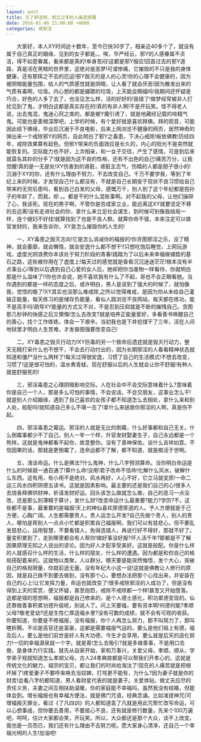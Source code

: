 ```yaml
---
layout: post
title: 灭了邪淫吧，而立之年的人痛苦感慨
date: 2016-01-06 21:00:00 +0800
categories: 戒邪淫
---
```


　　大家好，本人XY时间达十数年，至今已快30岁了，相亲近40多个了，就没有属于自己真正的姻缘，见到的女子都是。。唉，华严经云，邪Y的人感眷属不贞洁，得不如意眷属，看来都是真的!单身苦闷!这都是邪Y报应!回首过去的邪Y道路，真是活在黑暗的世界里，这绝对是恶梦!可谓惨痛，它摧毁的不只是我的身体健康，还有那挥之不去的厄运!邪Y毁灭的是人的心灵!你的心理不会健康的，因为被阴暗能量包围，给人的气质感觉就是阴暗，让人看了就会厌恶!因为散发出来的气质有毒啊，垃圾。内心想的都是龌蹉的垃圾，上天能会赐福吗!我期间还怀疑是巧合，好色的人多了去了，也没见怎么样，活的好好的!我错了!做梦经常被非人打扰见到了鬼，才明白这都是真实存在的!真的有非人啊!不是开玩笑。怪不得老人说，出去鬼混，鬼迷心窍之类的，都是被Y魔引诱了，就是地藏经记载的啖精气鬼。可能也是善根深厚吧，上学的时候，有个爱好就是喜欢拜佛。拜的观音，可能因此结下佛缘，毕业后沉溺于不良电影，后来上网浏览不健康的网页，居然神奇的弹出来一个戒除邪Y的网页，自此明白了邪Y之毒患，下决心戒除!皈依佛教!历经四年，戒除效果算有起色。但邪Y带来的负面效应是长久的，内心的阳光不是突然就能恢复的。交际能力也不好，上次相亲，和一女子交往，产生了感情，可是到后来就莫名其妙的分手了!就是因为这不良的性格，还有不出色的自己!痛苦万分，让我觉醒!真的是一无是处!XY伤害到的肾脏，肾脏主志气，伤精的人都是胆子很小的!沉溺于XY的你，还有什么理由不努力，不去改变自己。千万不要学我，等到了年纪上来的时候，才发现自己什么都没有，不就是自己长期安于现状不良习惯给自己带来的无穷后患吗，看到自己白发的父母，感慨万千，别人到了这个年纪都是抱孙子的年龄了，而我，却 。。都是干的什么混账事啊。对不起我的父母，让他们操碎了心，我该死。现在的男子啊，不管你是否成家立业，能远离这XY就要坚定不移的去远离!没有走进社会的你，拿什么来立足社会谋生，到时候可别像我结局一样，连个媳妇不好找!就算找到了也是不良人群。就算你命不错，本来注定可以做官发财的，我来告诉你，XY是怎么摧毁你的人生的!
　　一，XY毒患之毁灭志向!它是怎么消减你的福报的!你贪图邪淫之乐，没了精神，就会萎靡，就会懒惰，就会安逸什么都不想干!!只想吃饱后睡觉，上网玩游戏，虚度光阴浪费你本该处于努力阶段的青春!践踏为了以后未来幸福做铺垫的基石之路，这些被你用在了虚度上!每天过的感觉就是昏昏沉沉迷迷茫茫!根本没有半点事业心!等到以后遇到自己心爱的女人后，她却把你当废物一样看待，你就明白那是什么滋味了!!你也许会说，她不喜欢我有什么了不起，哥也不会正眼看她。当你遇到的都是一样的态度之后，或许明白，男人是该到了强大的时候了，就怕像我，觉悟的晚了!XY其实也没那么难戒除,之所以觉得难戒，是因为你从未给自己灌输正能量，每天练习的是储存负能量，看仙人跳浏览不良网站，每天都在练功，能不是高手吗!疏导XY能量的方式又不对，不是忍到压抑就是不断的摧残自己。贪图那几秒钟的快感之后又懊悔!怎么去改变?就是培养正能量爱好，多看善书唤醒自己的善心，找个工作练练，体会一下艰辛。当初我也是下井挖煤干了三年，活在人间地狱里才明白人生苦难，才发奋图强要改变自己!
　　二，XY毒患之毁灭行动力!XY巨毒的另一个致命后遗症就是毁灭行动力，整天无精打采什么也不想干，不会去行动付出的，因为长期邪淫的人看看精神状态就知道和僵尸没什么两样了!每天过得很安逸，习惯了自己的生活模式!不想去改变，习惯了!这是很可怕的，温水煮青蛙，现在舒服以后的人生就会让你不舒服!有种人就是舒服死的!
　　三，邪淫毒患之心理阴暗影响交际。人在社会中不会交际意味着什么?意味着你是自己一个人，那是多么可怕的事情，不会说话，不会交朋友，这事业怎么干!就是别人介绍姻缘，遇到了自己喜欢的女孩子都不知道怎么去相处，拿什么来和别人处，般配吗!就知道自己多么不堪一击了!拿什么来拯救你邪淫的人啊，真是伤不起。
　　四，邪淫毒患之霉运。邪淫的人就是无比的倒霉，什么好事都和自己无关。什么倒霉事都少不了自己。别人一年一个样，升官发财娶妻生子，自己永远都是一个熊样。这就是鬼神都看不起你，故意整你。没有了善神保佑，谈什么吉祥如意。不信因果的话，那就是更倒霉了，连命运都不了解，都不知道，就是痴活于世啊。
　　五，浅谈命运。什么是佛法?什么鬼神，什么八字预测算命。当你明白命运是什么的时候就一通百通了!算什么命!没用!君子改命不信命!化解什么风水，破解什么东西。这有用，有小用不是绝对。风水再好，人心不好，它立马就变质!一命二运三风水四积阴德五读书。这就是因素影响。最主要的还是我们自己的心!很多人去烧香拜佛供财神，祈请发财好运。回头该怎么做就怎么做，自己的恶习一点没改，还是那么刻薄精于算计，发什么财?改变命运什么最重要?能力?学历?不，这些都不是事，最重要的是福报!天上的神仙喜欢厚德厚道的人。予人方便就是于己方便，心胸广阔。人生都需要贵人，贵人运怎么开发?自己先做个贵人，别人的贵人，哪怕是帮别人一点点小忙都是积累自己福报啊。我们可以有慈悲心，但不要乱发慈悲心，运用智慧，不要看错人，免得选错人，再说行好不得好，那就不好了。量变积累到了，走到哪里都会有人帮你!做好事没好报?坏人活千年?那都是不了解因果原理无知之人说出的谬论。因为好人才配享受美好。这就是般配。你是什么样的人就感召什么样的生活，什么样的朋友，什么样的遭遇。因为都是和你自己的格局搭配着来的。这就物以类聚，人以群分。哪天要是能突然悔悟，发个大心，突破自己的格局限量，你就前途无量。没有年纪大小这一说!这就是佛教让人修行的原因，就是自己做不到要去做到，没有那个心，要想办法把那个心找出来，并安装在自己的心上!让它发挥力量，命运也就改变了!很多戒除邪淫的人成功了，但是没有得到上天的奖赏，便又怀疑，甚至抱怨，戒除不戒除都一个样!甚至又开始堕落。这都是错的思想啊，福报都是自己修来的，是个人德土感化，积功累德变现的。仙还靠做善事积累功德升级呢，别说人了。问上天要福，要有资本啊!何德何能?孝顺父母?敬老爱幼?还是生性仁厚造福乡里?没有可数的成绩，就不会有可观的收获。你要知道，你要是不修福报，没有福报，你个人再怎么努力，那不叫努力了，那叫瞎折腾。不论是高官还是富豪，这都是需要福报气运的。要么是他们祖上有德，福及后人，要么是他们前世是好人有大功德，今生才会享用，要么就是后天的造化努力!一切的幸福源泉就一个字。就是善!怎么去吸引?就是多做善事，不是用口去做，是身体力行实践。就先从自家开始，家和万事兴，关爱父母，孝顺，顺从，学学弟子规就知道怎么孝顺父母，古人24孝典故都是可以帮我们开孝心的。这就是传统文化的魅力，祖宗的宝贝，都让我们的时尚给淘汰了!现在的人痛苦就是把根坏掉了!疼爱妻子不要呼来唤去当奴婢，打骂更不能有，为什么?因为妻子就是你的财库!会看八字的都知道，男人看财星代表的就是妻子。关爱体贴，做丈夫应尽的责任义务，夫妻之间互相扶助温暖，你的家庭能不幸福吗，虽然我没有结婚，但能体会到。增长福报也有幸福方便法，就是佛门咒语，经典念诵。比如准提神咒(可增福报灭罪业，看过《了凡四训》的人都知道袁了凡就是用此咒帮忙改写命运，可以心想事成，但你要去善用，不要居心不良，还有就是修行数量，先来个100万遍吧，呵呵，估计大家都会笑，开玩笑。所以，大众都还是那个大众，谈不上改变。我也是一员而已，我们还有什么理由不去努力呢。愿大家身心清净，还自己一个幸福光明的人生!加油吧!